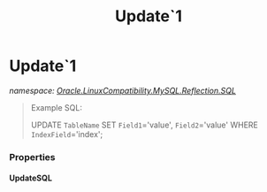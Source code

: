 ﻿---
title: Update`1
---

# Update`1
_namespace: [Oracle.LinuxCompatibility.MySQL.Reflection.SQL](N-Oracle.LinuxCompatibility.MySQL.Reflection.SQL.html)_



> 
>  Example SQL:
>  
>  UPDATE `TableName` 
>  SET `Field1`='value', `Field2`='value' 
>  WHERE `IndexField`='index';
>  



### Properties

#### UpdateSQL

